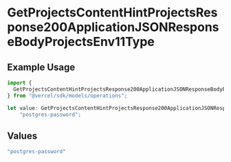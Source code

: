 # GetProjectsContentHintProjectsResponse200ApplicationJSONResponseBodyProjectsEnv11Type

## Example Usage

```typescript
import {
  GetProjectsContentHintProjectsResponse200ApplicationJSONResponseBodyProjectsEnv11Type,
} from "@vercel/sdk/models/operations";

let value: GetProjectsContentHintProjectsResponse200ApplicationJSONResponseBodyProjectsEnv11Type =
    "postgres-password";
```

## Values

```typescript
"postgres-password"
```